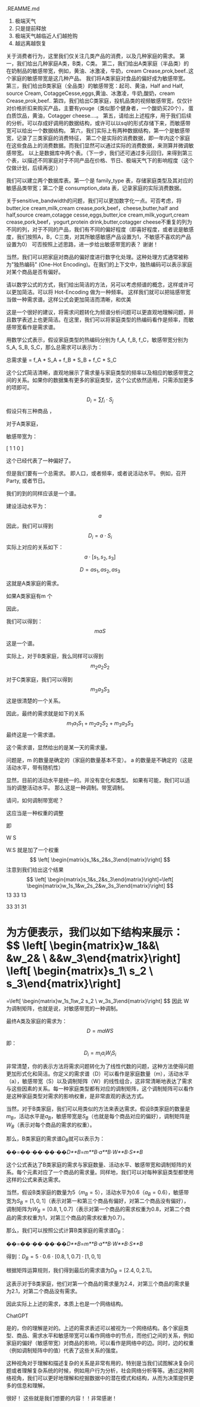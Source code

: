 .REAMME.md
1. 极端天气
2. 只是提前释放
3. 极端天气越临近人们越抢购
4. 越远离越恢复


关于消费者行为，这里我们仅关注几类产品的消费，以及几种家庭的需求。 第一，我们给出几种家庭A类，B类，C类。 第二，我们给出A类家庭（半品类）的在奶制品的敏感带宽，例如，黄油、冰激凌，牛奶，cream Crease,prok,beef..这个家庭的敏感带宽是这几种产品。  我们将A类家庭对食品的偏好成为敏感带宽。  第三，我们给出B类家庭（全品类）的敏感带宽：起司、黄油，Half and Half, source Cream, CotaggeCesse,eggs,黄油、冰激凌，牛奶,酸奶，cream Crease,prok,beef..  第四，我们给出C类家庭，投机品类的视频敏感带宽，仅仅针对价格折扣来购买产品，主要有youge（类似那个健身者，一个酸奶买20个）， 蛋白质饮品，黄油，Cotagger cheese....。  第五，请给出上述程序，用于我们后续的分析。可以存成好调用的数据结构，或许可以以sql的形式存储下来，而敏感带宽可以给出一个数据结构。  第六，我们实际上有两种数据结构，第一个是敏感带宽，记录了三类家庭的消费特征， 第二个是实际的消费数据，即一年内这个家庭在这些食品上的消费数据。而我们显然可以通过实际的消费数据，来测算并微调敏感带宽。 以上是数据库中两个表。（下一步，我们还可通过多元回归，来得到第三个表，以描述不同家庭对于不同产品在价格、节日、极端天气下的影响程度（这个仅做计划，后续再说）） 


我们可以建立两个数据库表。第一个是 family_type 表，存储家庭类型及其对应的敏感品类带宽；第二个是 consumption_data 表，记录家庭的实际消费数据。



关于sensitive_bandwidth的问题，我们可以更加数字化一点。可否考虑，将butter,ice cream,milk,cream crease,pork,beef，cheese,butter,half and half,source cream,cotagge cesse,eggs,butter,ice cream,milk,yogurt,cream crease,pork,beef，yogurt,protein drink,butter,cotagger cheese不重复的列为不同的列，对于不同的产品，我们有不同的偏好程度（即喜好程度，或者说是敏感度，我们按照A，B，C三类，对其所敏感敏感产品设置为1，不敏感不喜欢的产品设置为0） 可否按照上述思路，进一步给出敏感带宽的表？  谢谢！


当然，我们可以把家庭对商品的偏好度进行数字化处理。这种处理方式通常被称为"独热编码" (One-Hot Encoding)。在我们的上下文中，独热编码可以表示家庭对某个商品是否有偏好。



请以数学公式的方式，我们给出简洁的方法，另可以考虑频谱的概念，这样或许可以更加简洁。可以将 Hot-Encoding 做为一种频率。 这样我们就可以把铭感带宽当做一种需求谱。这样公式会更加简洁而清晰，和优美


这是一个很好的建议，将需求问题转化为频谱分析问题可以更直观地理解问题，并且数学表述上也更简洁。在这里，我们可以将家庭类型的热编码看作是频率，而敏感带宽看作是需求谱。

用数学公式表示，假设家庭类型的热编码分别为 f_A, f_B, f_C，敏感带宽分别为 S_A, S_B, S_C，那么总需求可以表示为：

总需求量 = f_A * S_A + f_B * S_B + f_C * S_C





这个公式简洁清晰，直观地展示了需求量与家庭类型的频率以及相应的敏感带宽之间的关系。如果你的数据集有更多的家庭类型，这个公式依然适用，只需添加更多的项即可。


$$
D_i=\sum f_i \cdot S_j
$$
假设只有三种商品 ，

对于A类家庭，

敏感带宽为：

[ 1  1  0 ]

这个已经代表了一种偏好了。 

但是我们要有一个总需求。 即人口，或者频率，或者说活动水平。 例如，召开Party, 或者节日。 

我们的到的同样应该是一个谱。 



建设活动水平为：
$$
a
$$
因此，我们可以得到
$$
D_i = a \cdot S_i
$$
实际上对应的关系如下：
$$
a\cdot [s_1, s_2, s_3]
$$

$$
D = as_1  , as_2 , as_3
$$

这就是A类家庭的需求。 



如果A类家庭有m 个

因此， 

我们可以得到：
$$
m a S
$$


这是一个谱。 



实际上，对于B类家庭，我么同样可以得到
$$
m_2 a_2 S_2
$$


对于C类家庭，我们可以得到
$$
m_3 a_3 S_3
$$
这是很清楚的一个关系。 

因此，最终的需求就是如下的关系
$$
m_1 a_1 S_1 +  m_2 a_2 S_2 + m_3 a_3 S_3
$$
最终这是一个需求谱。

这个需求谱，显然给出的是某一天的需求量。



问题是，m 的数量是确定的（家庭的数量基本不变）。 a 的数量是不确定的（这是活动水平，带有随机性）



显然，目前的活动水平是统一的。并没有变化和类型。 如果有可能，我们可以适当的调整活动水平。 那么这是一种调制。带宽调制。 

请问，如何调制带宽呢？

这应当是一种权重的调整

即 

W S 

 W.S  就是加了一个权重
$$
\left[ \begin{matrix}s_1&s_2&s_3\end{matrix}\right]
$$
注意到我们给出这个结果
$$
\left[ \begin{matrix}s_1&s_2&s_3\end{matrix}\right]=\left[ \begin{matrix}w_1s_1&w_2s_2&w_3s_3\end{matrix}\right]
$$
13  33  13



33  31 31

为方便表示，我们以如下结构来展示：
$$
  \left[ \begin{matrix}w_1&&\\ &w_2& \\ &&w_3\end{matrix}\right] 
  \left[ \begin{matrix}s_1\\ s_2 \\ s_3\end{matrix}\right]
  = 
  =\left[ \begin{matrix}w_1s_1\\w_2 s_2 \\ w_3s_3\end{matrix}\right] 
$$
因此 W 为调制矩阵，也就是说，对敏感带宽的一种调制。 



最终A类及家庭的需求为：
$$
D = m a W S
$$


即：
$$
D_i = m_i a_i W_i S_i
$$




非常清楚，你的表示方法将需求问题转化为了线性代数的问题，这种方法使得问题更加形式化和简洁。你定义的需求谱（D）可以看作是家庭数量（m），活动水平（a），敏感带宽（S）以及调制矩阵（W）的线性组合，这非常清晰地表达了需求与这些因素的关系。每一种家庭类型都有对应的调制矩阵，这个调制矩阵可以看作是这种家庭类型对需求的影响权重，是非常直观的表达方式。





当然，对于B类家庭，我们可以用类似的方法来表达需求。假设B类家庭的数量是$m_B$，活动水平是$a_B$，敏感带宽是$S_B$（也就是每个商品对应的偏好），调制矩阵是$W_B$（表示对每个商品的需求的权重）。

那么，B类家庭的需求谱$D_B$就可以表示为：

��=��⋅��⋅��⋅��*D**B*=*m**B*⋅*a**B*⋅*W**B*⋅*S**B*

这个公式表达了B类家庭的需求与家庭数量、活动水平、敏感带宽和调制矩阵的关系。每个元素对应了一个商品的需求量。同样地，我们可以对每种家庭类型都使用这样的公式来表达需求。







当然，假设B类家庭的数量为5（$m_B = 5$），活动水平为0.6（$a_B = 0.6$），敏感带宽为$S_B = [1, 0, 1]$（表示对第一和第三个商品有偏好，对第二个商品没有偏好），调制矩阵为$W_B = [0.8, 1, 0.7]$（表示对第一个商品的需求权重为0.8，对第二个商品的需求权重为1，对第三个商品的需求权重为0.7）。

那么，我们可以按照公式计算B类家庭的需求谱$D_B$：

��=��⋅��⋅��⋅��*D**B*=*m**B*⋅*a**B*⋅*W**B*⋅*S**B*

得到：$D_B = 5 \cdot 0.6 \cdot [0.8, 1, 0.7] \cdot [1, 0, 1]$

根据矩阵运算规则，我们得到最后的需求谱为$D_B = [2.4, 0, 2.1]$。

这表示对于B类家庭，他们对第一个商品的需求量为2.4，对第三个商品的需求量为2.1，对第二个商品没有需求。



因此实际上上述的需求，本质上也是一个网络结构。 



ChatGPT



是的，你的理解是对的。上述的需求表述可以被视为一个网络结构。各个家庭类型、商品、需求水平和敏感带宽可以看作网络中的节点，而他们之间的关系，例如家庭的偏好（敏感带宽）对商品的影响，可以看作是网络中的边。同时，边的权重（例如调制矩阵中的值）代表了这些关系的强度。

这种视角对于理解和描述复杂的关系是非常有用的，特别是当我们试图解决复杂问题或者理解复杂系统的时候，例如用户行为分析，社会网络分析等等。通过这种网络视角，我们可以更好地理解和挖掘数据中的潜在模式和结构，从而为决策提供更多的信息和理解。





很好！ 这些就是我们想要的内容！！非常感谢！
